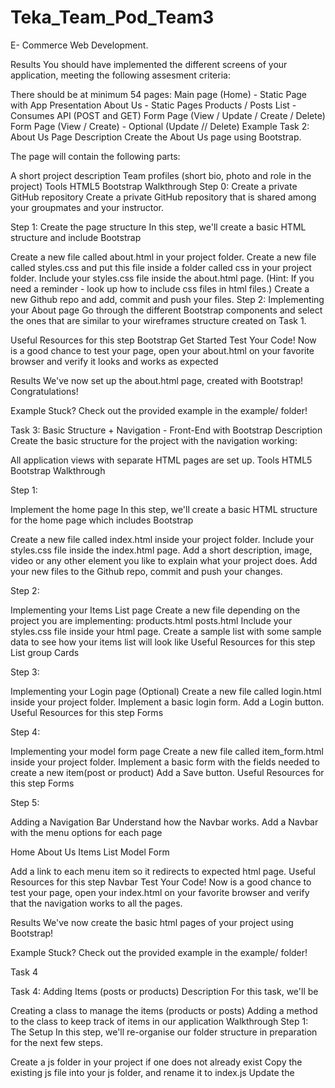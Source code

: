 # Teka_Team_Pod_Team3
 E- Commerce Web Development.


Results
You should have implemented the different screens of your application, meeting the following assesment criteria:

There should be at minimum 54 pages:
Main page (Home) - Static Page with App Presentation
About Us - Static Pages
Products / Posts List - Consumes API (POST and GET)
Form Page (View / Update / Create / Delete)
Form Page (View / Create) - Optional (Update // Delete)
Example
Task 2: About Us Page
Description
Create the About Us page using Bootstrap.

The page will contain the following parts:

A short project description
Team profiles (short bio, photo and role in the project)
Tools
HTML5
Bootstrap
Walkthrough
Step 0: Create a private GitHub repository
Create a private GitHub repository that is shared among your groupmates and your instructor.

Step 1: Create the page structure
In this step, we'll create a basic HTML structure and include Bootstrap

Create a new file called about.html in your project folder.
Create a new file called styles.css and put this file inside a folder called css in your project folder.
Include your styles.css file inside the about.html page. (Hint: If you need a reminder - look up how to include css files in html files.)
Create a new Github repo and add, commit and push your files.
Step 2: Implementing your About page
Go through the different Bootstrap components and select the ones that are similar to your wireframes structure created on Task 1.

Useful Resources for this step
Bootstrap Get Started
Test Your Code!
Now is a good chance to test your page, open your about.html on your favorite browser and verify it looks and works as expected

Results
We've now set up the about.html page, created with Bootstrap! Congratulations!

Example
Stuck? Check out the provided example in the example/ folder!

Task 3: Basic Structure + Navigation - Front-End with Bootstrap
Description
Create the basic structure for the project with the navigation working:

All application views with separate HTML pages are set up.
Tools
HTML5
Bootstrap
Walkthrough

Step 1: 

Implement the home page
In this step, we'll create a basic HTML structure for the home page which includes Bootstrap

Create a new file called index.html inside your project folder.
Include your styles.css file inside the index.html page.
Add a short description, image, video or any other element you like to explain what your project does.
Add your new files to the Github repo, commit and push your changes.

Step 2: 

Implementing your Items List page
Create a new file depending on the project you are implementing:
products.html
posts.html
Include your styles.css file inside your html page.
Create a sample list with some sample data to see how your items list will look like
Useful Resources for this step
List group
Cards

Step 3:

 Implementing your Login page (Optional)
Create a new file called login.html inside your project folder.
Implement a basic login form.
Add a Login button.
Useful Resources for this step
Forms

Step 4: 

Implementing your model form page
Create a new file called item_form.html inside your project folder.
Implement a basic form with the fields needed to create a new item(post or product)
Add a Save button.
Useful Resources for this step
Forms

Step 5: 

Adding a Navigation Bar
Understand how the Navbar works.
Add a Navbar with the menu options for each page

Home
About Us
Items List
Model Form

Add a link to each menu item so it redirects to expected html page.
Useful Resources for this step
Navbar
Test Your Code!
Now is a good chance to test your page, open your index.html on your favorite browser and verify that the navigation works to all the pages.

Results
We've now create the basic html pages of your project using Bootstrap!

Example
Stuck? Check out the provided example in the example/ folder!

Task 4

Task 4: Adding Items (posts or products)
Description
For this task, we'll be

Creating a class to manage the items (products or posts)
Adding a method to the class to keep track of items in our application
Walkthrough
Step 1: The Setup
In this step, we'll re-organise our folder structure in preparation for the next few steps.

Create a js folder in your project if one does not already exist
Copy the existing js file into your js folder, and rename it to index.js
Update the <script> tag in your html file to use the new location of the js/index.js file.
Create a itemsController.js file in the js folder
Add a <script> tag pointing to the js/itemsController.js file before the <script> tag pointing to the js/index.js file.
Step 2: The ItemsController Class
In this step, we'll create a ItemsController class that will be responsible for managing the items(posts or products) in the application.

Always aim to use meaningful and long names to make your code more readable. We encourage you to replace the word Items with a more meaningful one depending on your project domain:

PostsController
ProductsController
Useful Resources for this step
ECMAScript 2015 Classes
Create a ItemsController class in js/itemsController.js
Within the constructor of the ItemsController class, initialize a this.items property on the class, Make the property equal to an empty array.
Test Your Code!
Now is a good chance to test your code, head over to js/itemsController.js and do the following

Initialize a new instance of ItemsController
console.log() the items property
Expected Result You should see an empty array logged to the browser.

Step 3: Adding A New Item Programmatically
In this step, we'll add a method to the ItemsController class that will allow us to add new items to array.

As part of this process, we're going to create a unique id for each item.

For each item to have a unique id, we will need to keep track of what id the latest task was created with, so that we can increment that id for the next item.

For example, pay attention to the two items objects below:

//E-commerce project
const product1 = {
    id: 1,
    name: ''Tayto'',
    description: 'Cheese & Onion Chips',
    img: 'https://www.irishtimes.com/polopoly_fs/1.4078148!/image/image.jpg'
    createdAt: '2020-09-20'
};

const product2 = {
    id: 2,
    name: ''Water'',
    description: 'Mineral water',
    img: 'http://www.mazalv.com/wp-content/uploads/2016/11/Bottled-Water1-979x1024-1-979x1024.png'
    createdAt: '2020-09-20'
};


//Social Media project
const post1 = {
    id: 1,
    name: 'My first post',
    text: 'This is my first post',
    img: "https://upload.wikimedia.org/wikipedia/commons/thumb/3/30/Post-greenland-uummannaq.jpg/1200px-Post-greenland-uummannaq.jpg"
    author: 'Andres Lowles',
    createdAt: '2020-09-20'
};

const post2 = {
    id: 2,
    name: 'My second post',
    text: 'This is my second post',
    img: "https://upload.wikimedia.org/wikipedia/commons/thumb/3/30/Post-greenland-uummannaq.jpg/1200px-Post-greenland-uummannaq.jpg"
    author: 'Andres Lowles',
    createdAt: '2020-09-20'
};
Notice how each item has a unique id? We will be using this id in future steps to keep track of the different items.

Useful Resources for this step
Array.prototype.push()
In the ItemsController's constructor, accept a currentId parameter, with a default value of 0.

Assign the currentId to a new property on the class, this.currentId.

Create a method on the class, addItem. This method should accept all the nessecary information from the form to create an item as parameters.

Product
name
description
img
createdAt
Post
name
text
img
author
createdAt
Within the addItem method, increment the this.currentId

push a new item into the this.items array, with the correct properties of the item, using the values passed in as parameters as well as the new this.currentId Note Make sure to include the id

Test Your Code!
Now is a good chance to test your code, head over to js/itemsController.js and do the following

Initialize a new instance of ItemsController
Use the addItem method to add a new item
console.log() the items property
Expected Result You should see an array containing the added item logged to the browser.

Results
We've now set up the ItemsController class, create an addItem and you are able to see the output on the browser console!

Test out your code by hardcoding items and checking the ItemsController instance's items array for the tasks.

Example
Stuck? Check out the provided example in the example/ folder!

Task  5

Task 5: Displaying Items List(posts or products)
Description
For this task, we'll be creating the feature to display the objects list of the selected project:

Products List
Posts List
Walkthrough
Step 1: Define the item card layout
In this step, we'll create the item representation using the card component

Read the documentation and understand how to use the card components
Define the HTML structure of the item card representation.
Add a div element with id list-items to add your list items dynamically with JavaScript.
Add 3 different sample item cards inside your div element.
Expected Result You should see the items list displayed correctly

Step 2: Adding your items cards programmatically
In this step, we'll create a function addItemCard(item) that will be responsible for adding new items to the list.

Useful Resources for this step
Document.getElementById()
Define a function called addItemCard(item) inside your in js/items.js
Write the code so your function can create the same HTML structure of your item card representation replacing the item's information.
Test Your Code!
Now is a good chance to test your code, head over to you HTML page and open it on the browser:

Open the console from the Developer Tools.
Excecute the addItemCard(item) function from the console
Expected Result You should see a new item card added to the DOM.

Step 3: Store and read Items from the LocalStorage
In this step, we'll connect the ItemsController class and items.js with the local storage to persist your items data.

Modify the items.js adding a new function to save sample items data in the local storage. Use the following JSON structure as reference(make sure you save the data as a String).
        const sampleItems = [{'name':'juice',
        'img':'https://www.gs1india.org/media/Juice_pack.jpg',
        'description':'Orange and Apple juice fresh and delicious'},
        {'name':'Tayto',
        'img':'https://www.irishtimes.com/polopoly_fs/1.4078148!/image/image.jpg',
        'description':'Cheese & Onion Chips'}];
        localStorage.setItem("items", JSON.stringify(sampleItems));
Modify the ItemsController so it loads the data from the storage implementing a new function items.js
    loadItemsFromLocalStorage() {
        const storageItems = localStorage.getItem("items")
        if (storageItems) {
            const items = JSON.parse(storageItems)
            //TODO load the items into the local items structure (this.items)           
        }
    }
Implement a new function in the items.js that loads the items from the ItemsController using the function you already implemented addItemCard(item).

Modify the items.js so it calls the loadItemsFromLocalStorage() and then iterate the ItemsController.items list to load the items into your items.html page using the function implemented from addItemCard(item)

Results
We've now implemented a basic version of your application that persist the data on the local storage.

Test out your code by calling the funciton that loads the data from the local storage and verify the items are displayed correctly. You can also use the developer tools and navigate to the Application tab to verify that the items are saved in the local storage.

Example
Stuck? Check out the provided example in the example/ folder!

# Task 6: Creating new items using the form

## Description

For this task, we'll be creating new Items using a form and validating the input data.

## Walkthrough

### Step 1: The Setup

1. Create a new file called `item-form.js` inside the `js` folder.
2. Add a `<script>` tag in your `item-form.html` file to include the `js/item-form.js` file.

### Step 2: Adding Items With The Form

In this step, we will use the `ItemsController` class to keep track of items we add with the **New Item** form.

> #### Useful Resources for this step
> - [Document.querySelector()](https://developer.mozilla.org/en-US/docs/Web/API/Document/querySelector)
> - [EventTarget.addEventListener()](https://developer.mozilla.org/en-US/docs/Web/API/EventTarget/addEventListener)
> - [Event Reference](https://developer.mozilla.org/en-US/docs/Web/Events)

1. Make sure a new `ItemsController` is initialized near the top of the `item-form.js` file.
2. In `item-form.js`, add an event listener to the **New Item** form, listening to the `submit` event. If there is already an event listener used for validation, use that one.
3. When the `submit` event fires, if validation of the form is successful, use the values of each `input` in the form to call the `itemsController`'s `addItem` method.
    - **Note**: Make sure to prevent the default action of the form!
4. Update the items list in local storage so the data is also reflected on the `items.html`.
4. Clear the values from each form input, ready for the next submission.

## Results

We've now set up the `ItemsController` class, used `addItem` and hooked it up to our **New Item** form!

Test out your code by adding some items using the **New Item** form, and checking the `ItemsController` instance's `items` array for the items.

## Example

Stuck? Check out the provided example in the [example/](example/) folder!

# Task 7: Implementing the Persistance Layer with MySQL

## Description

For this task, we'll be implementing the database of your application using MySQL.

## Walkthrough

### Step 1: Using MySQL Workbench to implement the database structure

> #### Useful Resources for this step
>
> - [MySQL Workbench Tutorial: complete guide to the RDBMS tool](https://www.educative.io/blog/mysql-workbench-tutorial)

In this step, we'll create a EER Model to represent the application data layer.

1. Create a new MySQL Workbench project
2. Create a new EER Model.
3. Create a new table that will represent your model(posts or products) and add the required columns:
   Eg Item:

   - `id`
   - `name`
   - `description`
   - `imageUrl`

   <img src="./img/mysql-workbench.png">

4. Generate your SQL code to create your database schema. Click on File / Export / Forward Engineer SQL CREATE Script..

### Step 2: Connecting and Creating the database to your local instance of MYSQL

In this step, we'll create the database Schema on your local instance of MySQL database engine.

1.  If you haven't done it download and install the [MySQL installer](https://dev.mysql.com/downloads/installer/)
2.  Copy the SQL sentences generated on step 1.
3.  Setup the database connection to connect to your local instance of MySQL.
4.  Open the local instance connection and paste the SQL sentences and run it.

    ```sql
    -- MySQL Script generated by MySQL Workbench
    -- Sun Jan 10 14:14:47 2021
    -- Model: New Model    Version: 1.0
    -- MySQL Workbench Forward Engineering

    SET @OLD_UNIQUE_CHECKS=@@UNIQUE_CHECKS, UNIQUE_CHECKS=0;
    SET @OLD_FOREIGN_KEY_CHECKS=@@FOREIGN_KEY_CHECKS, FOREIGN_KEY_CHECKS=0;
    SET @OLD_SQL_MODE=@@SQL_MODE, SQL_MODE='ONLY_FULL_GROUP_BY,STRICT_TRANS_TABLES,NO_ZERO_IN_DATE,NO_ZERO_DATE,ERROR_FOR_DIVISION_BY_ZERO,NO_ENGINE_SUBSTITUTION';

    -- -----------------------------------------------------
    -- Schema itemsdb
    -- -----------------------------------------------------

    -- -----------------------------------------------------
    -- Schema itemsdb
    -- -----------------------------------------------------
    CREATE SCHEMA IF NOT EXISTS `itemsdb` DEFAULT CHARACTER SET utf8 ;
    USE `itemsdb` ;

    -- -----------------------------------------------------
    -- Table `mydb`.`Item`
    -- -----------------------------------------------------
    CREATE TABLE IF NOT EXISTS `itemsdb`.`Item` (
    `id` INT NOT NULL,
    `name` VARCHAR(45) NULL,
    `description` VARCHAR(200) NULL,
    `imageUrl` VARCHAR(200) NULL,
    PRIMARY KEY (`id`))
    ENGINE = InnoDB;


    SET SQL_MODE=@OLD_SQL_MODE;
    SET FOREIGN_KEY_CHECKS=@OLD_FOREIGN_KEY_CHECKS;
    SET UNIQUE_CHECKS=@OLD_UNIQUE_CHECKS;

    ```

5.  Create a new database user running the following commands at the mysql prompt:

    ```bash
    mysql> create user 'admin'@'%' identified by 'passw0rd'; -- Creates the user
    mysql> grant all on itemsdb.* to 'admin'@'%'; -- Gives all privileges to the new user on the newly created database
    ```

    > #### Test Your Code!
    >
    > Now is a good chance to test your code, head over to MySQL Workbench schemas tab, click the refresh button and verify that your table is created as expected.
    >
    > 1. Right click on the table you created and select the option: `Select Rows - Limit 1000 `to interact with the table.
    > 2. Create a new entry manually using the tool to add data in result grid view.
    > 3. Insert a new record manually into the database:
    >    ```sql
    >    INSERT INTO `itemsdb`.`Item` (`id`, `name`, `description`, `imageUrl`) VALUES ('1', 'Chips', 'Sour Cream and Onion', 'https://images-na.ssl-images-amazon.com/images/I/81EUE1oZURL._SL1500_.jpg');
    >    ```

    > ```
    > **Expected Result**
    > You should see the schema created with the tables defined on the EER Diagram
    > Take a screenshot of your schema and the EER Diagram. Name the file SchemaEER.jpg and create a folder for      
    > screenshots of the project. 
    > ```
# Task 8: Database Connection with Spring Data JPA

## Description

For this task, we'll implement the backend of our web application using Spring Boot with Java.

## Walkthrough

### Step 1: Creating the base project

> #### Useful Resources for this step
>
> - [Spring Initializr](https://start.spring.io/)

In this step, we'll generate a Spring Boot project using the [spring initializr](https://start.spring.io/)

1. Go to the [spring initializr](https://start.spring.io/) and generate a new project with the following configuration:
   - Project: Gradle Project
   - Language: Java
   - Dependencies: Spring Web and Spring Data JPA (SQL)
   - Project Metadata: use meaningful names that describe your project, use Jar for packaging and select the Java version installed on your computer.
     <img src="./img/project-setup-spring-boot.png">
2. Click on Generate.
3. Create a new repo on Github for the backend and upload the generated code.

> #### Test Your Code!
>
> Now is a good chance to test your code, open your project on the Java IDE and run the main class within your Application class.
>
> **Expected Result**
> You should see the server is started correctly and no error is shown on the console.

### Step 2: Database Connection with Spring Data JPA

> #### Useful Resources for this step
>
> - [Spring Data Reference Documentation](https://docs.spring.io/spring-data/jpa/docs/current/reference/html/#jpa.introduction)
> - [Accesing data with MySQL](https://spring.io/guides/gs/accessing-data-mysql/)

In this step, we'll connect the Spring Boot project with the MySQL database created on [task 7](https://github.com/generation-org/jfsjd-final-project/tree/main/task-7).

1. Make sure you create the database user and grant access to your database:

   ```bash
       mysql> create user 'admin'@'%' identified by 'passw0rd'; -- Creates the user
       mysql> grant all on itemsdb.* to 'admin'@'%'; -- Gives all privileges to the new user on the newly created database
   ```

2. Add the following properties to the src/main/resources/application.properties:

   ```yaml
   spring.datasource.driver-class-name=com.mysql.cj.jdbc.Driver
   spring.jpa.hibernate.naming.physical-strategy=org.hibernate.boot.model.naming.PhysicalNamingStrategyStandardImpl
   spring.jpa.hibernate.ddl-auto=none
   spring.datasource.url=jdbc:mysql://${MYSQL_HOST:localhost}:3306/itemsdb
   spring.datasource.username=admin
   spring.datasource.password=passw0rd
   ```

3. Add the following dependency to your build.gradle

   ```gradle
       runtimeOnly 'mysql:mysql-connector-java'
   ```

#### Test Your Code!

> Now is a good chance to test your code, run your Application main method to start the server.
>
> **Expected Result**
> Your application should start and connect with your database, no error should be displayed on the console.

### Step 3: Interacting with the Database form your Spring Boot Project

1. Create new package called `repository.entity` and define the @Entity Model class:

   ```java
       package org.generation.ItemsAPI.repository.entity;

       import javax.persistence.Entity;
       import javax.persistence.GeneratedValue;
       import javax.persistence.GenerationType;
       import javax.persistence.Id;

       @Entity
       public class Item
       {
           @Id
           @GeneratedValue(strategy= GenerationType.AUTO)
           private Integer id;

           private String name;

           private String description;

           private String imageUrl;

           public Integer getId()
           {
               return id;
           }

           public void setId( Integer id )
           {
               this.id = id;
           }

           public String getName()
           {
               return name;
           }

           public void setName( String name )
           {
               this.name = name;
           }

           public String getDescription()
           {
               return description;
           }

           public void setDescription( String description )
           {
               this.description = description;
           }

           public String getImageUrl()
           {
               return imageUrl;
           }

           public void setImageUrl( String imageUrl )
           {
               this.imageUrl = imageUrl;
           }
       }
   ```

2. Create your repository interface to access the `Item` entity data under the repository package:

   For example:

   ```java
    package org.generation.ItemsAPI.repository;

    import org.generation.ItemsAPI.repository.entity.Item;
    import org.springframework.data.repository.CrudRepository;

    // This will be AUTO IMPLEMENTED by Spring into a Bean called itemRepository
    // CRUD refers Create, Read, Update, Delete
    public interface ItemRepository extends CrudRepository<Item, Integer>
    {
    }
   ```

3. Create a REST Controller to test your code inside a new package `controller` called ItemController:

   ```java
   @RestController
   @RequestMapping("/item")
   public class ItemController{

       final ItemRepository itemRepository;


       public ItemController(@Autowired ItemRepository itemRepository )
       {
           this.itemRepository = itemRepository;
       }

       @GetMapping
       public Iterable<Item> getItems(){
           return itemRepository.findAll();
       }
   }

   ```

> #### Test Your Code!
>
> Now is a good chance to test your code, start your application and open `http://localhost:8080/item` on your browser.
>
> **Expected Result**
> You should see the list of items stored on your MySQL database:
>
> ```json
> [
>   {
>     "id": 1,
>     "name": "Chips",
>     "description": "Sour Cream and Onion",
>     "imageUrl": "https://images-na.ssl-images-amazon.com/images/I/81EUE1oZURL._SL1500_.jpg"
>   }
> ]
> ```

## Example

Stuck? Check out the provided example in the [example/](example/) folder

# Task 9: Implementing the REST API

## Description

In this task, we'll implement our REST API so you can perform the CRUD(Create, Read, Update and Delete) operations
over your data model using the HTTP protocol.

## Walkthrough

### Step 1: Implementing the ItemService

> #### Useful Resources for this step
>
> - [Spring Beans and Dependency Injection](https://docs.spring.io/spring-boot/docs/2.0.x/reference/html/using-boot-spring-beans-and-dependency-injection.html)

In this step, we'll define our Service interface and create an implentation that handles the interaction with MySQL Database. An interface is a structure or syntax that allows software developers to define a component's behavior without worrying about the implementation.

1. Create a new package in your Spring Boot project called `service`
2. Create the `ItemService` interface with the functions needed to implement the Items CRUD:

   ```java
        public interface ItemService
        {

            Item save( Item item );

            boolean delete( int itemId );

            List<Item> all();

            Item findById( int itemId );

        }
   ```

3. Create an implementation of the `ItemService` called `ItemServiceMySQL` and inject the `ItemRepository`.

   ```java
           public class ItemServiceMySQL implements ItemService
           {
               private final ItemRepository itemRepository;

               public ItemServiceMySQL(@Autowired ItemRepository itemRepository )
               {
                   this.itemRepository = itemRepository;
               }

               @Override
               public Item save( Item item )
               {
                   //TODO implement this method
                   return null;
               }

               @Override
               public void delete( int itemId )
               {
                   //TODO implement this method
               }

               @Override
               public List<Item> all()
               {
                   //TODO implement this method
                   return null;
               }

               @Override
               public Item findById( int itemId )
               {
                   //TODO implement this method
                   return null;
               }
           }

   ```

4. Implement the methods so you persist and retrieve your data using the `ItemRepository`.
5. Annotate the `ItemServiceMySQL` with `@Service` so it can be injected into the `ItemController`

   > #### Test Your Code!
   >
   > Now is a good chance to test your code, follow the steps below:
   >
   > 1. Inject the `ItemService` inside the `ItemController`
   > 2. Add a breakpoint inside the `getItems` function on the line 24 of the `ItemController`.
   > 3. Run your project on Debug Mode and open `http://localhost:8080/item` on your browser.
   >
   > **Expected Result**
   > You should see that the `ItemService` variable is instantiated with the `ItemServiceMySQL`

### Step 2: Connecting your ItemController with the ItemService

Now that we have defined the `ItemService` behavior and created an implementation `ItemServiceMySQL` - we can use this service to implement our REST API methods to fulfill the CRUD operations.

1. Inject `ItemService` inside the `ItemController`.
2. Modify the endpoint to retrieve the list of items to be `/item/all` and change the funciton implementation so it calls the `itemService.all()`
3. Create a new package inside the `controller` called `dto` for the Data Transfer Objects, these are Java classes used to map the JSON data structure sent and received by the REST controller.
4. Add a new class called `ItemDto` inside the `dto` package.

   ```java
   public class ItemDto
   {

       private String name;

       private String description;

       private String imageUrl;

       public ItemDto( String name, String description, String imageUrl )
       {
           this.name = name;
           this.description = description;
           this.imageUrl = imageUrl;
       }

       public String getName()
       {
           return name;
       }

       public void setName( String name )
       {
           this.name = name;
       }

       public String getDescription()
       {
           return description;
       }

       public void setDescription( String description )
       {
           this.description = description;
       }

       public String getImageUrl()
       {
           return imageUrl;
       }

       public void setImageUrl( String imageUrl )
       {
           this.imageUrl = imageUrl;
       }
   }
   ```

5. Implement a new function inside the `ItemController` to create a new Item using the `@PostMapping` annotation and the `@RequestBody` annotation to receive an `ItemDto` as parameter on the POST request.

6. Call the `itemService.save` to persist the item received in the request.

```java
    @PostMapping
    public Item save( @RequestBody ItemDto itemDto )
    {
        return itemService.save( new Item( itemDto ) );
    }
```

7. Implement a new function inside the `ItemController` to retrive a specifc item using the item Id
   ```java
       @GetMapping("/{id}")
       public Item findItemById( @PathVariable Integer id ){
           return itemService.findById( id );
       }
   ```
8. Implement the remaining CRUD methods using the `@PutMapping` to update an item and `@DeleteMapping` to delete an item.

   ```java
       @PutMapping( "/{id}" )
       public Item update( @RequestBody ItemDto itemDto, @PathVariable Integer id )
       {
           Item item = itemService.findById( id );
           item.setName( itemDto.getName() );
           item.setDescription( itemDto.getDescription() );
           item.setImageUrl( itemDto.getImageUrl() );
           return itemService.save( item );
       }

       @DeleteMapping( "/{id}" )
       public void delete( @PathVariable Integer id )
       {
           itemService.delete( id );
       }
   ```

## Results

Start your server and test your Item's endpoint using any HTTP client like [Postman](https://www.postman.com/) - [Example of how to send requests in postman](https://learning.postman.com/docs/sending-requests/requests/)

## Example

Stuck? Check out the provided example in the [example/](example/) folder

# Task 10: Connecting the Frontend with the Backend

## Description

Now that we have implemented the frontend and the backend of the final project, its time to connect these two layers.

## Walkthrough

### Step 1: Using fetch to POST the new Item

> #### Useful Resources for this step
>
> - [Using Fetch](https://developer.mozilla.org/en-US/docs/Web/API/Fetch_API/Using_Fetch)

In this step, we'll use the Fetch API to consume the save item endpoint.

1. In `js/ItemsController.js`, implement a new function called `save` that will POST the new item's data using the `fetch` function:

   ```javascript
       save({name, description, imageUrl}){
               const data = { name,  description, imageUrl };

               fetch('http://localhost:8080/item', {
               method: 'POST', // or 'PUT'
               headers: {
                   'Content-Type': 'application/json',
               },
               body: JSON.stringify(data),
               })
               .then(response => response.json())
               .then(data => {
               console.log('Success:', data);
               })
               .catch((error) => {
               console.error('Error:', error);
               });
           }
   ```

2. Modify the `save` method of the `ItemsController.java` to avoid the [CORS mechanism](https://developer.mozilla.org/en-US/docs/Web/HTTP/CORS)

   ```java
       @CrossOrigin
       @PostMapping
       public Item save( @RequestBody ItemDto itemDto )
       {
           return itemService.save( new Item( itemDto ) );
       }
   ```

3. Add a call to the `uploadItem` function inside the scope of `addItem` function (you could call it after the items are stored on the `localStorage`).

> #### Test Your Code!
>
> Now is a good chance to test your code, start your Server API and verify if the data is stored correctly on the MySQL database.
>
> 1. Open `item-form.html` in the browser and create a new item using the form.
>
> **Expected Result**
> You should see the success message on the console log.

### Step 2: Consuming REST API

> #### Useful Resources for this step
>
> - [How to use fetch api for crud operations](https://dev.to/duhbhavesh/how-to-use-fetch-api-for-crud-operations-57a0)

Now that we have made the implementation of the `save` function to consume the `POST /item` endpoint we'll implement the missing functions:

- update
- findByItemId
- delete

1. Implement the `update` function.
2. Change your code so the save button calls the `update` function.
3. Test the `update` function(make sure you send an existing item id)
4. Implement the `findItemById`
5. Change your code so the save button calls the `findItemById` function.
6. Populate the item's data into the corresponding form fields.
7. Test the `findItemById` function (make sure you send an existing item id)
8. Implement the `delete` function.
9. Change your code so the save button calls the `delete` function.
10. Test the `delete` function (make sure you send an existing item id)

## Results

Now you have all the methods to consume the REST API CRUD operations. Congratulations!

## Example

Stuck? Check out the provided example in the [example/](example/) folder

# Java Full Stack Junior Development (JFSJD) - Final Project


**General Objectives**

Implement a fully working web application with the following layers:
* Persistence: MySQL Database.
* Backend: REST API with Java and Spring Boot. 
* Frontend: JavaScript + CSS + HTML.

**Details**

* You will work in **groups of 2-3 people** as assigned by the instructor. 
* This project has **11 tasks** divided into **3 Sprints**.
* Each Sprint will have a **demo** and a **retrospective** at the end following the Scrum methodology.
* At the end of the project, you and your group will do a **final project presentation** to the entire class and potentially to a group of employers.


# eternally-charmed
